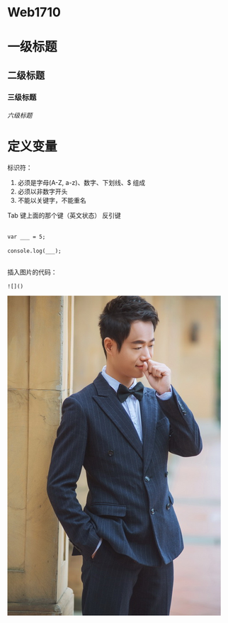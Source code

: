 # Web1710

# 一级标题
## 二级标题
### 三级标题
###### 六级标题

# 定义变量


标识符：
1. 必须是字母(A-Z, a-z)、数字、下划线、$ 组成
2. 必须以非数字开头 
3. 不能以关键字，不能重名


Tab 键上面的那个键（英文状态） 反引键 

```

var ___ = 5;

console.log(___);


```

插入图片的代码：

```
![]()
```

![](1.jpg)
